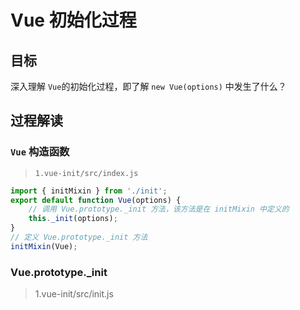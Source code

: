 # Vue 初始化过程

## 目标

深入理解 `Vue`的初始化过程，即了解 `new Vue(options)` 中发生了什么？

## 过程解读

### `Vue` 构造函数

> `1.vue-init/src/index.js`

```js
import { initMixin } from './init';
export default function Vue(options) {
	// 调用 Vue.prototype._init 方法，该方法是在 initMixin 中定义的
	this._init(options);
}
// 定义 Vue.prototype._init 方法
initMixin(Vue);
```

### Vue.prototype.\_init

> 1.vue-init/src/init.js

